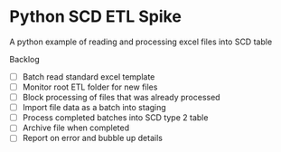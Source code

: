 # Python SCD ETL Spike
A python example of reading and processing excel files into SCD table



Backlog
- [ ] Batch read standard excel template
- [ ] Monitor root ETL folder for new files
- [ ] Block processing of files that was already processed
- [ ] Import file data as a batch into staging
- [ ] Process completed batches into SCD type 2 table
- [ ] Archive file when completed
- [ ] Report on error and bubble up details
